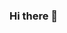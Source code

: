 ### Hi there 👋

<!--
**shaikhussain786/shaikhussain786** is a ✨ _special_ ✨ repository because its `README.md` (this file) appears on your GitHub profile.
Hi how are you
Here are some ideas to get you started
- 🔭 I’m currently working on ...
- 🌱 I’m currently learning ...
- 👯 I’m looking to collaborate on ...
- 🤔 I’m looking for help with ...
- 💬 Ask me about ...
- 📫 How to reach me: ...
- 😄 Pronouns: ...
- ⚡ Fun fact: ...
-->
